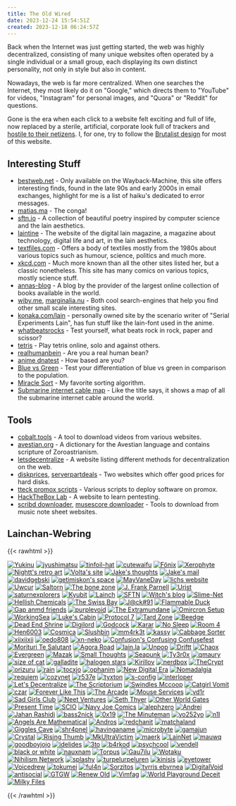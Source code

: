 ```yaml
---
title: The Old Wired
date: 2023-12-24 15:54:51Z
created: 2023-12-18 06:24:57Z
---
```


Back when the Internet was just getting started, the web was highly decentralized, consisting of many unique websites often operated by a single individual or a small group, each displaying its own distinct personality, not only in style but also in content.

Nowadays, the web is far more centralized. When one searches the Internet, they most likely do it on "Google," which directs them to "YouTube" for videos, "Instagram" for personal images, and "Quora" or "Reddit" for questions.

Gone is the era when each click to a website felt exciting and full of life, now replaced by a sterile, artificial, corporate look full of trackers and [hostile to their netizens](https://neustadt.fr/essays/the-small-web/). I, for one, try to follow the [Brutalist design](https://brutalist-web.design/) for most of this website.

## Interesting Stuff

- [bestweb.net](https://web.archive.org/web/20130318043835/http://users.bestweb.net/~bkoser/marnen/funstuff/email/index.html) - Only available on the Wayback-Machine, this site offers interesting finds, found in the late 90s and early 2000s in email exchanges, highlight for me is a list of haiku's dedicated to error messages.      
- [matias.ma](https://matias.ma/nsfw/) - The conga!
- [sftn.io](https://sftn.github.io/) - A collection of beautiful poetry inspired by computer science and the lain aesthetics.
- [laintine](https://lainzine.org) - The website of the digital lain magazine, a magazine about technology, digital life and art, in the lain aesthetics.
- [textfiles.com](http://textfiles.com) - Offers a body of textiles mostly from the 1980s about various topics such as humour, science, politics and much more.
- [xkcd.com](https://xkcd.com/) - Much more known than all the other sites listed her, but a classic nonetheless. This site has many comics on various topics, mostly science stuff.
- [annas-blog](https://annas-blog.org/) - A blog by the provider of the largest online collection of books available in the world.
- [wiby.me](http://wiby.me/), [marginalia.nu](https://www.marginalia.nu/) - Both cool search-engines that help you find other small scale interesting sites.
- [konaka.com/lain](http://www.konaka.com/alice6/lain/index.shtml) - personally owned site by the scenario writer of "Serial Experiments Lain", has fun stuff like the lain-font used in the anime.
- [whatbeatsrocks](https://whatbeatsrock.com) - Test yourself, what beats rock in rock, paper and scissor?
- [tetris](https://tetr.io/) - Play tetris online, solo and against others.
- [realhumanbein](https://realhumanbean.net/) - Are you a real human bean?
- [anime dnatest](https://hardanimeshirts.com/dndtest) - How based are you? 
- [Blue vs Green](https://ismy.blue/) - Test your differentiation of blue vs green in comparison to the population.
- [Miracle Sort](https://pages.cs.wisc.edu/~okushi/) - My favorite sorting algorithm.
- [Submarine internet cable map](https://www.submarinecablemap.com/) - Like the title says, it shows a map of all the submarine internet cable around the world.

## Tools

- [cobalt.tools](https://cobalt.tools/) - A tool to download videos from various websites.
- [avestian.org](https://avestian.org) - A dictionary for the Avestian language and contains scripture of Zoroastrianism.
- [letsdecentralize](https://letsdecentralize.org/) - A website listing different methods for decentralization on the web. 
- [diskprices](https://diskprices.com/), [serverpartdeals](https://serverpartdeals.com/) - Two websites which offer good prices for hard disks.
- [tteck promox scripts](https://tteck.github.io/Proxmox/) - Various scripts to deploy software on promox.
- [HackTheBox Lab](https://app.hackthebox.com/home) - A website to learn pentesting.
- [scribd downloader](https://scribd.vdownloaders.com/), [musescore downloader](https://github.com/LibreScore/dl-librescore) - Tools to download from music note sheet websites.

## Lainchan-Webring

{{< rawhtml >}}

<div class="banners">
<a href="https://yukinu.com"><img src="/banner/yukinu.gif" alt="Yukinu" /></a>
<a href="https://jyushimatsu.web.fc2.com"><img src="/banner/jyushimatsu.png" alt="jyushimatsu" /></a>
<a href="https://tinfoil-hat.net"><img src="/banner/tinfoil-hat.png" alt="tinfoil-hat" /></a>
<a href="https://www.cutewaifu.com"><img src="/banner/cutewaifu.png" alt="cutewaifu" /></a>
<a href="http://3xf.eu"><img src="/banner/fenix.png" alt="Fönix" /></a>
<a href="https://xerophyte.neocities.org"><img src="/banner/xerophyte.gif" alt="Xerophyte" /></a>
<a href="https://nightt.neocities.org"><img src="/banner/nightt.gif" alt="Nightt's retro art" /></a>
<a href="https://volta.neocities.org"><img src="/banner/volta.png" alt="Volta's site" /></a>
<a href="https://jakesthoughts.xyz"><img src="/banner/jakesthoughts.gif" alt="Jake's thoughts" /></a>
<a href="https://jakes-mail.top"><img src="/banner/jakesmail.gif" alt="Jake's mail" /></a>
<a href="https://davidgebski.com"><img src="/banner/davidgebski.png" alt="davidgebski" /></a>
<a href="https://getimiskon.xyz"><img src="/banner/getimiskon.png" alt="getimiskon's space" /></a>
<a href="https://mayvane.day/"><img src="/banner/mayvaneday.png" alt="MayVaneDay" /></a>
<a href="https://dataswamp.org/~lich"><img src="/banner/lich.png" alt="lichs website" /></a>
<a href="https://uwcur.neocities.org"><img src="/banner/uwcur.png" alt="Uwcur" /></a>
<a href="https://saltorn.neocities.org"><img src="/banner/saltorn.png" alt="Saltorn" /></a>
<a href="https://geocities.ws/skeletons"><img src="/banner/skeletons.png" alt="The bone zone" /></a>
<a href="http://tilde.club/~parnell"><img src="/banner/parnell.png" alt="J. Frank Parnell" /></a>
<a href="https://deurist.neocities.org"><img src="/banner/deurist.png" alt="Urist" /></a>
<a href="https://www.tohya.net"><img src="/banner/tohya.png" alt="saturnexplorers" /></a>
<a href="https://kyubit.neocities.org"><img src="/banner/kyubit.png" alt="Kyubit" /></a>
<a href="https://lainch.leibur.eu"><img src="/banner/lainch.png" alt="Lainch" /></a>
<a href="https://sftn.github.io"><img src="/banner/sftn.png" alt="SFTN" /></a>
<a href="https://wiredspace.de"><img src="/banner/wiredspace.png" alt="Witch's blog" /></a>
<a href="https://skumsoft.ltd/slimenet"><img src="/banner/slime-net.gif" alt="Slime-Net" /></a>
<a href="https://hellishchemicals.neocities.org"><img src="/banner/hellchem.png" alt="Hellish Chemicals" /></a>
<a href="https://theswissbay.ch/pdf"><img src="/banner/theswissbay.jpg" alt="The Swiss Bay" /></a>
<a href="https://jack---91.neocities.org"><img src="/banner/jack91.gif" alt="J@ck#91" /></a>
<a href="https://flammableduck.xyz"><img src="/banner/flammableduck.png" alt="Flammable Duck" /></a>
<a href="https://gapandfriends.neocities.org"><img src="/banner/gapandfriends.png" alt="Gap anmd friends" /></a>
<a href="https://purplevoid.neocities.org"><img src="/banner/purplevoid.png" alt="purplevoid" /></a>
<a href="https://extramundane.xyz"><img src="/banner/extramundane.jpg" alt="The Extramundane" /></a>
<a href="https://omicronsetup.eu"><img src="/banner/omicron-setup.gif" alt="Omircron Setup" /></a>
<a href="https://workingsea.neocities.org"><img src="/banner/workingsea.png" alt="WorkingSea" /></a>
<a href="https://lukescabin.neocities.org"><img src="/banner/lukes-cabin.png" alt="Luke's Cabin" /></a>
<a href="https://protocol7.xyz"><img src="/banner/protocol7.png" alt="Protocol 7" /></a>
<a href="https://tard.zone"><img src="/banner/tard-zone.gif" alt="Tard Zone" /></a>
<a href="https://beedge.neocities.org"><img src="/banner/beedge.png" alt="Beedge" /></a>
<a href="https://deadendshrine.online"><img src="/banner/dead-end-shrine.png" alt="Dead End Shrine" /></a>
<a href="https://digilord.neocities.org"><img src="/banner/digilord.gif" alt="Digilord" /></a>
<a href="https://godcock.neocities.org"><img src="/banner/godcock.jpg" alt="Godcock" /></a>
<a href="https://karar.neocities.org"><img src="/banner/karar.png" alt="Karar" /></a>
<a href="https://nosleepforme.neocities.org"><img src="/banner/no-sleep.png" alt="No Sleep" /></a>
<a href="https://room4.neocities.org"><img src="/banner/room-4.jpg" alt="Room 4" /></a>
<a href="https://hen6003.xyz"><img src="/banner/hen6003.png" alt="Hen6003" /></a>
<a href="https://321cosmica.neocities.org"><img src="/banner/321cosmica.png" alt="Cosmica" /></a>
<a href="https://slushbin.net"><img src="/banner/slushbin.gif" alt="Slushbin" /></a>
<a href="https://mm4rk3t.neocities.org"><img src="/banner/mm4rk3t.gif" alt="mm4rk3t" /></a>
<a href="https://kassy.neocities.org"><img src="/banner/kassy.jpg" alt="kassy" /></a>
<a href="https://cabbagesorter.neocities.org"><img src="/banner/cabbage-sorter.png" alt="Cabbage Sorter" /></a>
<a href="https://xiixiixii.xyz"><img src="/banner/xiixiixii.gif" alt="xiixiixii" /></a>
<a href="https://oedo808.neocities.org"><img src="/banner/oedo808.gif" alt="oedo808" /></a>
<a href="https://xn--z7x.xn--6frz82g"><img src="/banner/xn-neko.gif" alt="xn-neko" /></a>
<a href="https://confusion.codeberg.page"><img src="/banner/confusion.png" alt="Confusion's Confusing Confusefest" /></a>
<a href="https://morituritesalutant.neocities.org"><img src="/banner/morituri-te-salutant.jpg" alt="Morituri Te Salutant" /></a>
<a href="https://forum.agoraroad.com"><img src="/banner/agoraroad.gif" alt="Agora Road" /></a>
<a href="https://lain.la"><img src="/banner/lain-la.png" alt="lain.la" /></a>
<a href="https://unpop.neocities.org"><img src="/banner/unpop.gif" alt="Unpop" /></a>
<a href="https://driftt.neocities.org"><img src="/banner/driftt.png" alt="Driftt" /></a>
<a href="https://chaox.ro"><img src="/banner/chaox.png" alt="Chaox" /></a>
<a href="https://itsevergreen.rip"><img src="/banner/evergreen.png" alt="Evergreen" /></a>
<a href="https://mazak.neocities.org"><img src="/banner/mazak.png" alt="Mazak" /></a>
<a href="https://smolthots.neocities.org"><img src="/banner/small-thoughts.jpg" alt="Small Thoughts" /></a>
<a href="https://seapunk.xyz"><img src="/banner/seapunk.gif" alt="Seapunk" /></a>
<a href="https://ty3r0x.chaox.ro"><img src="/banner/ty3r0x.png" alt="Ty3r0x" /></a>
<a href="https://qmaury.com"><img src="/banner/qmaury.jpg" alt="qmaury" /></a>
<a href="https://sizeof.cat"><img src="/banner/sizeofcat.jpeg" alt="size of cat" /></a>
<a href="https://galladite.net/~galladite"><img src="/banner/galladite.gif" alt="galladite" /></a>
<a href="https://halogenstars.neocities.org"><img src="/banner/halogen-stars.png" alt="halogen stars" /></a>
<a href="https://kirillov.neocities.org"><img src="/banner/kirillov.png" alt="Kirillov" /></a>
<a href="https://nerdbox.neocities.org"><img src="/banner/nerdbox.png" alt="nerdbox" /></a>
<a href="https://thecrypt.neocities.org"><img src="/banner/thecrypt.gif" alt="TheCrypt" /></a>
<a href="https://orizuru.neocities.org"><img src="/banner/orizuru.png" alt="orizuru" /></a>
<a href="https://rainisnot.neocities.org"><img src="/banner/rain.png" alt="rain" /></a>
<a href="https://tilde.team/~lemon"><img src="/banner/tocxjo.gif" alt="tocxjo" /></a>
<a href="https://ophanim.neocities.org"><img src="/banner/ophanim.gif" alt="ophanim" /></a>
<a href="https://newdigitalera.neocities.org"><img src="/banner/new-digital-era.png" alt="New Digital Era" /></a>
<a href="https://nomadalgia.xyz"><img src="/banner/nomadalgia.gif" alt="Nomadalgia" /></a>
<a href="https://requiem.moe"><img src="/banner/requiem-moe.gif" alt="requiem" /></a>
<a href="https://cozynet.org"><img src="/banner/cozynet.gif" alt="cozynet" /></a>
<a href="https://r537e.neocities.org"><img src="/banner/r537e.png" alt="r537e" /></a>
<a href="https://tyxton.net"><img src="/banner/tyxton.png" alt="tyxton" /></a>
<a href="https://s-config.com"><img src="/banner/s-config.png" alt="s-config" /></a>
<a href="https://intr.cx"><img src="/banner/interloper.png" alt="interloper" /></a>
<a href="https://letsdecentralize.org"><img src="/banner/lets-decentralize.gif" alt="Let's Decentralize" /></a>
<a href="https://scriptorium.eu.org"><img src="/banner/the-scriptorium.gif" alt="The Scriptorium" /></a>
<a href="https://swindlesmccoop.github.io"><img src="/banner/swindlesmccoop.png" alt="Swindles Mccoop" /></a>
<a href="https://catgirlvomit.blog.fc2.com"><img src="/banner/catgirl-vomit.png" alt="Catgirl Vomit" /></a>
<a href="https://czar.kalli.st"><img src="/banner/czar.png" alt="czar" /></a>
<a href="https://foreverliketh.is"><img src="/banner/foreverlikethis.gif" alt="Forever Like This" /></a>
<a href="https://articexploit.xyz"><img src="/banner/the-arcade.gif" alt="The Arcade" /></a>
<a href="https://mouse.services"><img src="/banner/mouse-services.png" alt="Mouse Services" /></a>
<a href="https://vd1r.neocities.org"><img src="/banner/vd1r.png" alt="vd1r" /></a>
<a href="https://sadgirlsclub.wtf"><img src="/banner/sadgirlsclub.png" alt="Sad Girls Club" /></a>
<a href="https://neetventures.com"><img src="/banner/neet-ventures.gif" alt="Neet Ventures" /></a>
<a href="https://seththyer.com"><img src="/banner/seththyer.gif" alt="Seth Thyer" /></a>
<a href="https://otherworldgates.neocities.org"><img src="/banner/otherworldgates.png" alt="Other World Gates" /></a>
<a href="https://present-time.neocities.org"><img src="/banner/present-time.jpg" alt="Present Time" /></a>
<a href="https://scio.icu"><img src="/banner/scio.png" alt="SCIO" /></a>
<a href="https://navyjoecomics.neocities.org"><img src="/banner/navy-joe-comics.gif" alt="Navy Joe Comics" /></a>
<a href="https://alephzero.neocities.org"><img src="/banner/alephzero.gif" alt="alephzero" /></a>
<a href="https://andrei.xyz"><img src="/banner/andrei.gif" alt="Andrei" /></a>
<a href="https://jahanrashidi.com"><img src="/banner/jahanrashidi.png" alt="Jahan Rashidi" /></a>
<a href="https://bass2nick.com"><img src="/banner/bass2nick.gif" alt="bass2nick" /></a>
<a href="https://0x19.org"><img src="/banner/0x19.png" alt="0x19" /></a>
<a href="https://theminuteman.neocities.org"><img src="/banner/theminuteman.png" alt="The Minuteman" /></a>
<a href="https://yo252yo.wordpress.com"><img src="/banner/yo252yo.gif" alt="yo252yo" /></a>
<a href="https://n1l7.neocities.org"><img src="/banner/n1l.gif" alt="n1l" /></a>
<a href="https://angelsaremathematical.neocities.org"><img src="/banner/angelsaremathematical.png" alt="Angels Are Mathematical" /></a>
<a href="https://andresz.xyz"><img src="/banner/andros.png" alt="Andros" /></a>
<a href="https://redchanit.xyz"><img src="/banner/redchanit.png" alt="redchanit" /></a>
<a href="https://matchaland.net"><img src="/banner/matchaland.png" alt="matchaland" /></a>
<a href="https://ctrl-c.club/~giggles"><img src="/banner/giggles.png" alt="Giggles Cave" /></a>
<a href="https://blog.shr4pnel.com"><img src="/banner/shr4pnel.gif" alt="shr4pnel" /></a>
<a href="https://havinganame.neocities.org"><img src="/banner/havinganame.png" alt="havinganame" /></a>
<a href="https://microbyte.neocities.org"><img src="/banner/microbyte.png" alt="microbyte" /></a>
<a href="https://gamajun.neocities.org"><img src="/banner/gamajun.png" alt="gamajun" /></a>
<a href="https://crystal.tilde.institute"><img src="/banner/crystal.gif" alt="Crystal" /></a>
<a href="https://risingthumb.xyz"><img src="/banner/risingthumb.png" alt="Rising Thumb" /></a>
<a href="http://mkultravict.im"><img src="/banner/mkultravictim.jpg" alt="MkUltraVictim" /></a>
<a href="https://maerk.xyz"><img src="/banner/maerk.png" alt="maerk" /></a>
<a href="https://lainnet.superglobalmegacorp.com"><img src="/banner/lainnet.png" alt="LainNet" /></a>
<a href="https://mauwq.neocities.org"><img src="/banner/mauwq.gif" alt="mauwq" /></a>
<a href="https://goodboyjojo.com"><img src="/banner/goodboyjojo.gif" alt="goodboyjojo" /></a>
<a href="https://idelides.xyz"><img src="/banner/idelides.png" alt="idelides" /></a>
<a href="https://3to.moe"><img src="/banner/3tomoe.gif" alt="3to" /></a>
<a href="https://b4rkod.net.tr"><img src="/banner/b4rkod.png" alt="b4rkod" /></a>
<a href="https://psychcool.neocities.org"><img src="/banner/psychcool.gif" alt="psychcool" /></a>
<a href="https://vendell.online"><img src="/banner/vendell.gif" alt="vendell" /></a>
<a href="https://blog.blackorwhite.moe"><img src="/banner/bow.png" alt="black or white" /></a>
<a href="https://nauxnam.net"><img src="/banner/nauxnam.gif" alt="nauxnam" /></a>
<a href="https://torpus.info"><img src="/banner/torpus.png" alt="Torpus" /></a>
<a href="https://gau7ilu.xyz"><img src="/banner/gau7ilu.png" alt="Gau7ilu" /></a>
<a href="https://wotaku.moe"><img src="/banner/wotaku.gif" alt="Wotaku" /></a>
<a href="https://nihilism.network"><img src="/banner/nihilism-network.png" alt="Nihilism Network" /></a>
<a href="https://splashy.neocities.org"><img src="/banner/splashy.png" alt="splashy" /></a>
<a href="https://turpelurpeluren.online"><img src="/banner/turpelurpeluren.gif" alt="turpelurpeluren" /></a>
<a href="https://kinisis.xyz"><img src="/banner/kinisis.png" alt="kinisis" /></a>
<a href="https://eyetower.xyz"><img src="/banner/eyetower.png" alt="eyetower" /></a>
<a href="https://voicedrew.xyz"><img src="/banner/voicedrew.png" alt="Voicedrew" /></a>
<a href="https://tokumei.alwaysdata.net"><img src="/banner/tokumei.png" alt="tokumei" /></a>
<a href="https://ful4n.bearblog.dev"><img src="/banner/ful4n.png" alt="ful4n" /></a>
<a href="https://sor.neocities.org"><img src="/banner/sorzitos.png" alt="Sorzitos" /></a>
<a href="https://tvrrisebvrnea.neocities.org"><img src="/banner/tvrris-ebvrnea.png" alt="tvrris ebvrnea" /></a>
<a href="https://digitalvoid.xyz"><img src="/banner/digitalvoid.png" alt="DigitalVoid" /></a>
<a href="https://antisocial.moe"><img src="/banner/antisocial.png" alt="antisocial" /></a>
<a href="https://geartoward.jp.net"><img src="/banner/gtgw.png" alt="GTGW" /></a>
<a href="https://renew-old.info"><img src="/banner/renew-old.png" alt="Renew Old" /></a>
<a href="https://vimfag.net"><img src="/banner/vimfag.gif" alt="Vimfag" /></a>
<a href="https://world-playground-deceit.net"><img src="/banner/world-playground-deceit.png" alt="World Playground Deceit" /></a>
<a href="https://milkyfiles.neocities.org"><img src="/banner/milkyfiles.png" alt="Milky Files" /></a>
</div>

{{< /rawhtml >}}
